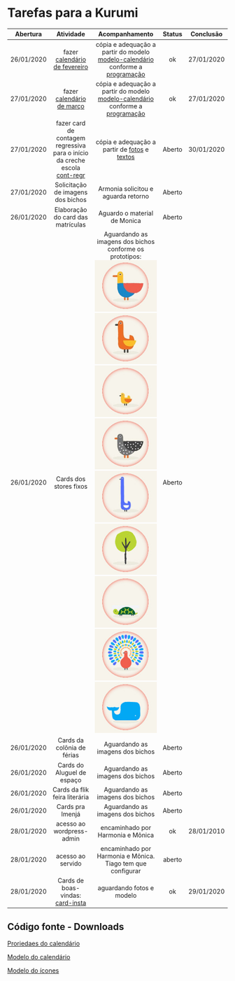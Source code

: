 # Tarefas para a Kurumi

| Abertura | Atividade | Acompanhamento | Status | Conclusão |
|:--------:|:---------:|:--------------:|:------:|:---------:|
| 26/01/2020 | fazer [calendário de fevereiro](images/calendario-fev.jpeg)  | cópia e adequação a partir do modelo [modelo-calendário](images/modelo-calendario.jpeg) conforme a [programação](CALENDÁRIO-INTERNO-2020.docx)  | ok  | 27/01/2020 |
| 27/01/2020 | fazer [calendário de março](images/calendario-mar.jpeg)  | cópia e adequação a partir do modelo [modelo-calendário](images/modelo-calendario.jpeg) conforme a [programação](CALENDÁRIO-INTERNO-2020.docx)  | ok  | 27/01/2020 |
| 27/01/2020 | fazer card de contagem regressiva para o início da creche escola [cont-regr](images/cont-regr.jpg) |  cópia e adequação a partir de [fotos](images/pedido-1) e [textos](images/pedido-1/e-mail-1.pdf) | Aberto  | 30/01/2020 |
| 27/01/2020 | Solicitação de imagens dos bichos  | Armonia solicitou e aguarda retorno | Aberto |
| 26/01/2020 | Elaboração do card das matrículas | Aguardo o material de Monica | Aberto |  |
| 26/01/2020 | Cards dos stores fixos  | Aguardando as imagens dos bichos conforme os prototipos: ![p1](images/1-icones150x125.jpg) ![p2](images/2-icones150x125.jpg) ![p3](images/3-icones150x125.jpg) ![p4](images/4-icones150x125.jpg) ![p5](images/5-icones150x125.jpg) ![p6](images/6-icones150x125.jpg) ![p7](images/7-icones150x125.jpg) ![p8](images/8-icones150x125.jpg) ![p9](images/9-icones150x125.jpg) | Aberto |  |
| 26/01/2020 | Cards da colônia de férias  | Aguardando as imagens dos bichos | Aberto |  |
| 26/01/2020 | Cards do Aluguel de espaço  | Aguardando as imagens dos bichos | Aberto |  |
| 26/01/2020 | Cards da flik feira literária  | Aguardando as imagens dos bichos | Aberto |  |
| 26/01/2020 | Cards pra Imenjá  | Aguardando as imagens dos bichos | Aberto |  |
| 28/01/2020 | acesso ao wordpress-admin | encaminhado por Harmonia e Mônica | ok | 28/01/2010 |
| 28/01/2020 | acesso ao servido | encaminhado por Harmonia e Mônica. Tiago tem que configurar | aberto |  |  |
| 28/01/2020 | Cards de boas-vindas: [card-insta](images/card-boas-vindas-insta.jpg) | aguardando fotos e modelo | ok | 29/01/2020 |

## Código fonte - Downloads

[Proriedaes do calendário](propriedades.md#propriedades-do-calendário)

[Modelo do calendário](images/modelo-calendario.xcf)

[Modelo do ícones](images/modelo-icones.xcf)